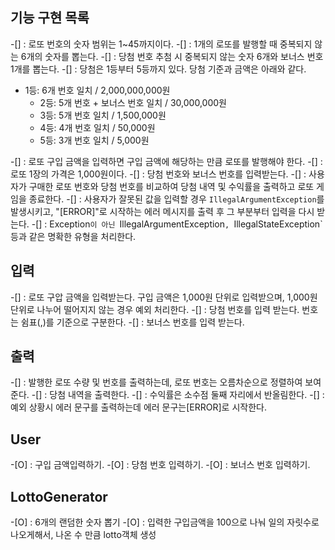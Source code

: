 ## 기능 구현 목록
-[] : 로또 번호의 숫자 범위는 1~45까지이다.
-[] : 1개의 로또를 발행할 때 중복되지 않는 6개의 숫자를 뽑는다.
-[] : 당첨 번호 추첨 시 중복되지 않는 숫자 6개와 보너스 번호 1개를 뽑는다.
-[] : 당첨은 1등부터 5등까지 있다. 당첨 기준과 금액은 아래와 같다.
- 1등: 6개 번호 일치 / 2,000,000,000원
  - 2등: 5개 번호 + 보너스 번호 일치 / 30,000,000원
  - 3등: 5개 번호 일치 / 1,500,000원
  - 4등: 4개 번호 일치 / 50,000원
  - 5등: 3개 번호 일치 / 5,000원

-[] : 로또 구입 금액을 입력하면 구입 금액에 해당하는 만큼 로또를 발행해야 한다.
-[] : 로또 1장의 가격은 1,000원이다. 
-[] : 당첨 번호와 보너스 번호를 입력받는다.
-[] : 사용자가 구매한 로또 번호와 당첨 번호를 비교하여 당첨 내역 및 수익률을 출력하고 로또 게임을 종료한다.
-[] : 사용자가 잘못된 값을 입력할 경우 `IllegalArgumentException`를 발생시키고, "[ERROR]"로 시작하는 에러 메시지를 출력 후 그 부분부터 입력을 다시 받는다.
-[] : Exception`이 아닌 `IllegalArgumentException`, `IllegalStateException` 등과 같은 명확한 유형을 처리한다.

## 입력
-[] : 로또 구압 금액을 입력받는다. 구입 금액은 1,000원 단위로 입력받으며, 1,000원 단위로 나누어 떨어지지 않는 경우 예외 처리한다.
-[] : 당첨 번호를 입력 받는다. 번호는 쉼표(,)를 기준으로 구분한다.
-[] : 보너스 번호를 입력 받는다.


## 출력
-[] : 발행한 로또 수량 및 번호를 출력하는데, 로또 번호는 오름차순으로 정렬하여 보여준다.
-[] : 당첨 내역을 출력한다.
-[] : 수익률은 소수점 둘째 자리에서 반올림한다.
-[] : 예외 상황시 에러 문구를 출력하는데 에러 문구는[ERROR]로 시작한다.

## User
-[O] : 구입 금액입력하기.
-[O] : 당첨 번호 입력하기.
-[O] : 보너스 번호 입력하기.

## LottoGenerator
-[O] : 6개의 랜덤한 숫자 뽑기
-[O] : 입력한 구입금액을 100으로 나눠 일의 자릿수로 나오게해서, 나온 수 만큼 lotto객체 생성

